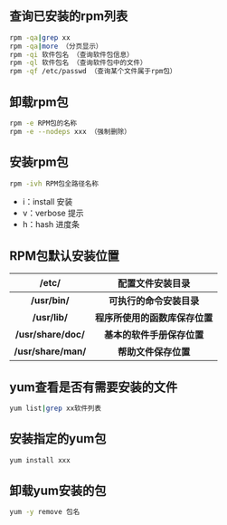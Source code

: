 ## 查询已安装的rpm列表
```bash
rpm -qa|grep xx
rpm -qa|more （分页显示）
rpm -qi 软件包名 （查询软件包信息）
rpm -ql 软件包名 （查询软件包中的文件）
rpm -qf /etc/passwd （查询某个文件属于rpm包）
```

## 卸载rpm包
```bash
rpm -e RPM包的名称
rpm -e --nodeps xxx （强制删除）
```

## 安装rpm包
```bash
rpm -ivh RPM包全路径名称
```
- i：install 安装
- v：verbose 提示
- h：hash 进度条

## RPM包默认安装位置
|      **/etc/**      |      **配置文件安装目录**      |
| :-----------------: | :----------------------------: |
|    **/usr/bin/**    |    **可执行的命令安装目录**    |
|    **/usr/lib/**    | **程序所使用的函数库保存位置** |
| **/usr/share/doc/** |   **基本的软件手册保存位置**   |
| **/usr/share/man/** |      **帮助文件保存位置**      |

## yum查看是否有需要安装的文件
```bash
yum list|grep xx软件列表
```

## 安装指定的yum包
```bash
yum install xxx
```

## 卸载yum安装的包
```bash
yum -y remove 包名
```